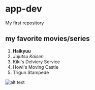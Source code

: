 # app-dev
My first repository

## my favorite movies/series
1. **Haikyuu**
2. *Jujutsu Kaisen*
3. Kiki's Delviery Service
4. Howl's Moving Castle
5. Trigun Stampede

![alt text](https://i.pinimg.com/736x/73/35/f6/7335f697bd3b3caafdc5e5eb71d11086.jpg)
